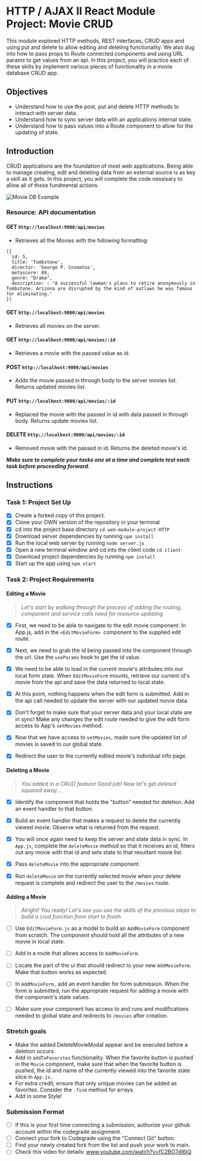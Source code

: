 # HTTP / AJAX II React Module Project: Movie CRUD

This module explored HTTP methods, REST interfaces, CRUD apps and using put and delete to allow editing and deleting functionality. We also dug into how to pass props to Route connected components and using URL params to get values from an api. In this project, you will practice each of these skills by implement various pieces of functionality in a movie database CRUD app.

## Objectives

- Understand how to use the post, put and delete HTTP methods to interact with server data.
- Understand how to sync server data with an applications internal state.
- Understand how to pass values into a Route component to allow for the updating of state.

## Introduction

CRUD applications are the foundation of most web applications. Being able to manage creating, edit and deleting data from an external source is as key a skill as it gets. In this project, you will complete the code nessisary to allow all of these fundmental actions.

![Movie DB Example](project-goals.gif)

### Resource: API documentation

#### GET `http://localhost:9000/api/movies`

- Retrieves all the Movies with the following formatting:

```
[{
  id: 5,
  title: 'Tombstone',
  director: 'George P. Cosmatos',
  metascore: 89,
  genre: "Drama",
  description: : "A successful lawman's plans to retire anonymously in Tombstone, Arizona are disrupted by the kind of outlaws he was famous for eliminating."
}]
```

#### GET `http://localhost:9000/api/movies`

- Retrieves all movies on the server.

#### GET `http://localhost:9000/api/movies/:id`

- Retrieves a movie with the passed value as id.

#### POST `http://localhost:9000/api/movies`

- Adds the movie passed in through body to the server movies list. Returns updated movies list.

#### PUT `http://localhost:9000/api/movies/:id`

- Replaced the movie with the passed in id with data passed in through body. Returns update movies list.

#### DELETE `http://localhost:9000/api/movies/:id`

- Removed movie with the passed in id. Returns the deleted movie's id.

**_Make sure to complete your tasks one at a time and complete test each task before proceeding forward._**

## Instructions

### Task 1: Project Set Up

- [x] Create a forked copy of this project.
- [x] Clone your OWN version of the repository in your terminal
- [x] cd into the project base directory `cd web-module-project-HTTP`
- [x] Download server dependencies by running `npm install`
- [x] Run the local web server by running `node server.js`
- [x] Open a new terminal window and cd into the client code `cd client`
- [x] Download project dependencies by running `npm install`
- [x] Start up the app using `npm start`

### Task 2: Project Requirements

#### Editing a Movie

> _Let's start by walking through the process of adding the routing, component and service calls need for resource updating_

- [x] First, we need to be able to navigate to the edit movie component. In App.js, add in the `<EditMovieForm> `component to the supplied edit route.

- [x] Next, we need to grab the id being passed into the component through the url. Use the `useParams` hook to get the id value.

- [x] We need to be able to load in the current movie's attributes into our local form state. When `EditMovieForm` mounts, retrieve our current id's movie from the api and save the data returned to local state.

- [x] At this point, nothing happens when the edit form is submitted. Add in the api call needed to update the server with our updated movie data.

- [x] Don't forget to make sure that your server data and your local state are in sync! Make any changes the edit route needed to give the edit form access to App's `setMovies` method.

- [x] Now that we have access to `setMovies`, made sure the updated list of movies is saved to our global state.

- [x] Redirect the user to the currently edited movie's individual info page.

#### Deleting a Movie

> _You added in a CRUD feature! Good job! Now let's get deleted squared away..._

- [x] Identify the component that holds the "button" needed for deletion. Add an event handler to that button.

- [x] Build an event handler that makes a request to delete the currently viewed movie. Observe what is returned from the request.

- [x] You will once again need to keep the server and state data in sync. In `App.js`, complete the `deleteMovie` method so that it receives an id, filters out any movie with that id and sets state to that resultant movie list.

- [x] Pass `deleteMovie` into the appropriate component.

- [x] Run `deleteMovie` on the currently selected movie when your delete request is complete and redirect the user to the `/movies` route.

#### Adding a Movie

> _Alright! You ready! Let's see you use the skills of the previous steps to build a crud function from start to finish._

- [ ] Use `EditMovieForm.js` as a model to build an `AddMovieForm` component from scratch. The component should hold all the attributes of a new movie in local state.

- [ ] Add in a route that allows access to `AddMovieForm`.

- [ ] Locate the part of the ui that should redirect to your new `AddMovieForm`. Make that button works as expected.

- [ ] In `AddMovieForm,` add an event handler for form submission. When the form is submitted, run the approprate request for adding a movie with the component's state values.

- [ ] Make sure your component has access to and runs and modifications needed to global state and redirects to `/movies` after creation.

### Stretch goals

- Make the added DeleteMovieModal appear and be executed before a deletion occurs.
- Add in `addToFavorites` functionality. When the favorite button is pushed in the `Movie` component, make sure that when the favorite button is pushed, the id and name of the currently viewed into the favorite state slice in `App.js.`
- For extra credit, ensure that only unique movies can be added as favorites. Consider the `.find` method for arrays.
- Add in some Style!

### Submission Format

- [ ] If this is your first time connecting a submission, authorize your github account within the codegrade assignment.
- [ ] Connect your fork to Codegrade using the "Connect Git" button.
- [ ] Find your newly created fork from the list and push your work to main.
- [ ] Check this video for details: www.youtube.com/watch?v=fC2BO7dI6IQ
